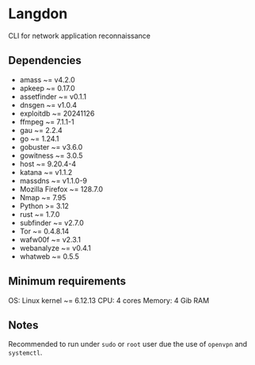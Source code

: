 # Langdon

CLI for network application reconnaissance


## Dependencies

- amass ~= v4.2.0
- apkeep ~= 0.17.0
- assetfinder ~= v0.1.1
- dnsgen ~= v1.0.4
- exploitdb ~= 20241126
- ffmpeg ~= 7.1.1-1
- gau ~= 2.2.4
- go ~= 1.24.1
- gobuster ~= v3.6.0
- gowitness ~= 3.0.5
- host ~= 9.20.4-4
- katana ~= v1.1.2
- massdns ~= v1.1.0-9
- Mozilla Firefox ~= 128.7.0
- Nmap ~= 7.95
- Python >= 3.12
- rust ~= 1.7.0
- subfinder ~= v2.7.0
- Tor ~= 0.4.8.14
- wafw00f ~= v2.3.1
- webanalyze ~= v0.4.1
- whatweb ~= 0.5.5


## Minimum requirements

OS: Linux kernel ~= 6.12.13
CPU: 4 cores
Memory: 4 Gib RAM


## Notes

Recommended to run under `sudo` or `root` user due the use of `openvpn` and `systemctl`.

